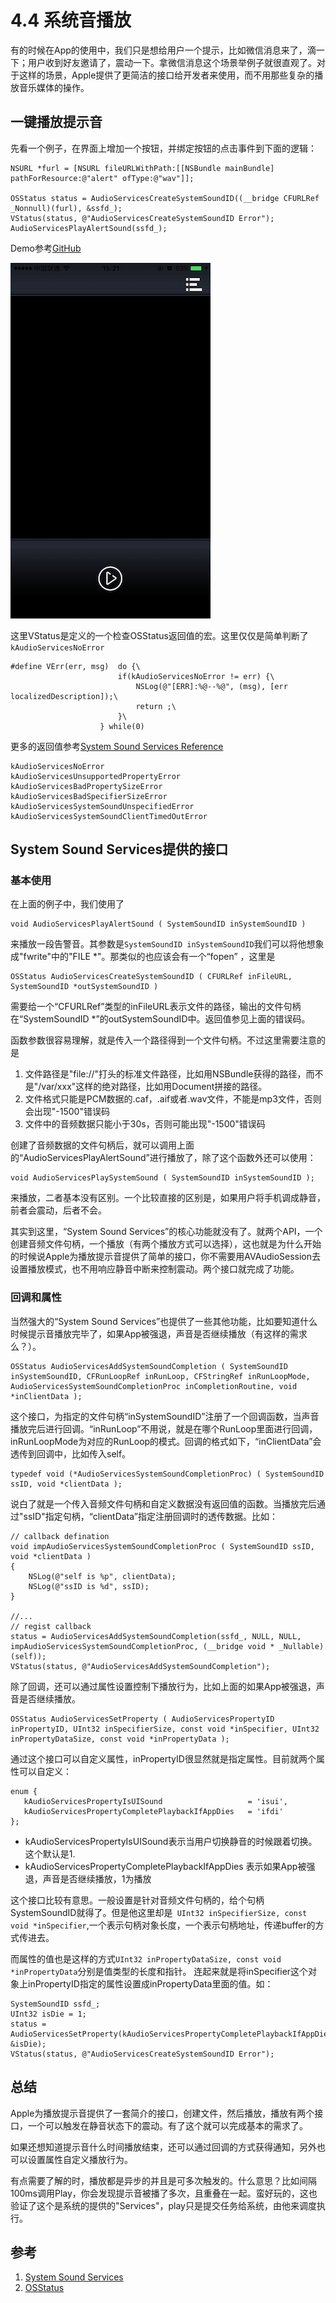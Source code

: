 # 4.4 系统音播放
有的时候在App的使用中，我们只是想给用户一个提示，比如微信消息来了，滴一下；用户收到好友邀请了，震动一下。拿微信消息这个场景举例子就很直观了。对于这样的场景，Apple提供了更简洁的接口给开发者来使用，而不用那些复杂的播放音乐媒体的操作。

## 一键播放提示音
先看一个例子，在界面上增加一个按钮，并绑定按钮的点击事件到下面的逻辑：

    NSURL *furl = [NSURL fileURLWithPath:[[NSBundle mainBundle] pathForResource:@"alert" ofType:@"wav"]];

    OSStatus status = AudioServicesCreateSystemSoundID((__bridge CFURLRef _Nonnull)(furl), &ssfd_);
    VStatus(status, @"AudioServicesCreateSystemSoundID Error");
    AudioServicesPlayAlertSound(ssfd_);


Demo参考[GitHub](https://github.com/cz-it/play_and_record_with_coreaudio/tree/master/audiotoolbox/system_sound/examples/SystemSoundServicesDemo)

![ss_demo](./images/ss_demo.png)

这里VStatus是定义的一个检查OSStatus返回值的宏。这里仅仅是简单判断了`kAudioServicesNoError`
	
	#define VErr(err, msg)  do {\
                            if(kAudioServicesNoError != err) {\
                                NSLog(@"[ERR]:%@--%@", (msg), [err localizedDescription]);\
                                return ;\
                            }\
                        } while(0)

更多的返回值参考[System Sound Services Reference](https://developer.apple.com/library/mac/documentation/AudioToolbox/Reference/SystemSoundServicesReference/index.html#//apple_ref/c/func/AudioServicesPlaySystemSound)

	kAudioServicesNoError
	kAudioServicesUnsupportedPropertyError
	kAudioServicesBadPropertySizeError
	kAudioServicesBadSpecifierSizeError
	kAudioServicesSystemSoundUnspecifiedError
	kAudioServicesSystemSoundClientTimedOutError
	
	
	
##  System Sound Services提供的接口
### 基本使用
在上面的例子中，我们使用了

	void AudioServicesPlayAlertSound ( SystemSoundID inSystemSoundID )
来播放一段告警音。其参数是`SystemSoundID inSystemSoundID`我们可以将他想象成"fwrite"中的"FILE *"。那类似的也应该会有一个“fopen” ，这里是
	
	OSStatus AudioServicesCreateSystemSoundID ( CFURLRef inFileURL, SystemSoundID *outSystemSoundID )
需要给一个“CFURLRef”类型的inFileURL表示文件的路径，输出的文件句柄在“SystemSoundID *”的outSystemSoundID中。返回值参见上面的错误码。

函数参数很容易理解，就是传入一个路径得到一个文件句柄。不过这里需要注意的是

1. 文件路径是"file://"打头的标准文件路径，比如用NSBundle获得的路径，而不是"/var/xxx"这样的绝对路径，比如用Document拼接的路径。
2. 文件格式只能是PCM数据的.caf，.aif或者.wav文件，不能是mp3文件，否则会出现"-1500"错误码
3. 文件中的音频数据只能小于30s，否则可能出现"-1500"错误码


创建了音频数据的文件句柄后，就可以调用上面的“AudioServicesPlayAlertSound”进行播放了，除了这个函数外还可以使用：

	void AudioServicesPlaySystemSound ( SystemSoundID inSystemSoundID );
	
来播放，二者基本没有区别。一个比较直接的区别是，如果用户将手机调成静音，前者会震动，后者不会。

其实到这里，“System Sound Services”的核心功能就没有了。就两个API，一个创建音频文件句柄，一个播放（有两个播放方式可以选择），这也就是为什么开始的时候说Apple为播放提示音提供了简单的接口，你不需要用AVAudioSession去设置播放模式，也不用响应静音中断来控制震动。两个接口就完成了功能。

### 回调和属性
当然强大的“System Sound Services”也提供了一些其他功能，比如要知道什么时候提示音播放完毕了，如果App被强退，声音是否继续播放（有这样的需求么？）。

	OSStatus AudioServicesAddSystemSoundCompletion ( SystemSoundID inSystemSoundID, CFRunLoopRef inRunLoop, CFStringRef inRunLoopMode, AudioServicesSystemSoundCompletionProc inCompletionRoutine, void *inClientData );
	
这个接口，为指定的文件句柄“inSystemSoundID”注册了一个回调函数，当声音播放完后进行回调。“inRunLoop”不用说，就是在哪个RunLoop里面进行回调，inRunLoopMode为对应的RunLoop的模式。回调的格式如下，“inClientData”会透传到回调中，比如传入self。

	typedef void (*AudioServicesSystemSoundCompletionProc) ( SystemSoundID ssID, void *clientData );

说白了就是一个传入音频文件句柄和自定义数据没有返回值的函数。当播放完后通过"ssID"指定句柄，“clientData”指定注册回调时的透传数据。比如：

	// callback defination
	void impAudioServicesSystemSoundCompletionProc ( SystemSoundID ssID, void *clientData )
	{
	    NSLog(@"self is %p", clientData);
	    NSLog(@"ssID is %d", ssID);
	}
	
	//...
	// regist callback
	status = AudioServicesAddSystemSoundCompletion(ssfd_, NULL, NULL, impAudioServicesSystemSoundCompletionProc, (__bridge void * _Nullable)(self));
	VStatus(status, @"AudioServicesAddSystemSoundCompletion");
	
除了回调，还可以通过属性设置控制下播放行为，比如上面的如果App被强退，声音是否继续播放。

	OSStatus AudioServicesSetProperty ( AudioServicesPropertyID inPropertyID, UInt32 inSpecifierSize, const void *inSpecifier, UInt32 inPropertyDataSize, const void *inPropertyData );
	
通过这个接口可以自定义属性，inPropertyID很显然就是指定属性。目前就两个属性可以自定义：

	enum {
	   kAudioServicesPropertyIsUISound                   = 'isui',
	   kAudioServicesPropertyCompletePlaybackIfAppDies   = 'ifdi'
	};

* kAudioServicesPropertyIsUISound表示当用户切换静音的时候跟着切换。这个默认是1.
* kAudioServicesPropertyCompletePlaybackIfAppDies 表示如果App被强退，声音是否继续播放，1为播放

这个接口比较有意思。一般设置是针对音频文件句柄的，给个句柄SystemSoundID就得了。但是他这里却是`
	UInt32 inSpecifierSize, const void *inSpecifier`,一个表示句柄对象长度，一个表示句柄地址，传递buffer的方式传进去。

而属性的值也是这样的方式`UInt32 inPropertyDataSize, const void *inPropertyData`分别是值类型的长度和指针。
连起来就是将inSpecifier这个对象上inPropertyID指定的属性设置成inPropertyData里面的值。如：

    SystemSoundID ssfd_;
    UInt32 isDie = 1;
    status = AudioServicesSetProperty(kAudioServicesPropertyCompletePlaybackIfAppDies,sizeof(ssfd_),&ssfd_,sizeof(isDie), &isDie);
	VStatus(status, @"AudioServicesCreateSystemSoundID Error");
	
## 总结
Apple为播放提示音提供了一套简介的接口，创建文件，然后播放，播放有两个接口，一个可以触发在静音状态下的震动。有了这个就可以完成基本的需求了。

如果还想知道提示音什么时间播放结束，还可以通过回调的方式获得通知，另外也可以设置属性自定义播放行为。

有点需要了解的时，播放都是异步的并且是可多次触发的。什么意思？比如间隔100ms调用Play，你会发现提示音被播了多次，且重叠在一起。蛮好玩的，这也验证了这个是系统的提供的"Services"，play只是提交任务给系统，由他来调度执行。

## 参考
1. [System Sound Services](https://developer.apple.com/reference/audiotoolbox/1657326-system_sound_services)
2. [OSStatus](https://www.osstatus.com/)
